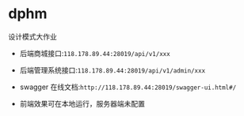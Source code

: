 # dphm
设计模式大作业

- 后端商城接口:`118.178.89.44:28019/api/v1/xxx`

- 后端管理系统接口:`118.178.89.44:28019/api/v1/admin/xxx`

- swagger 在线文档:`http://118.178.89.44:28019/swagger-ui.html#/`

- 前端效果可在本地运行，服务器端未配置
